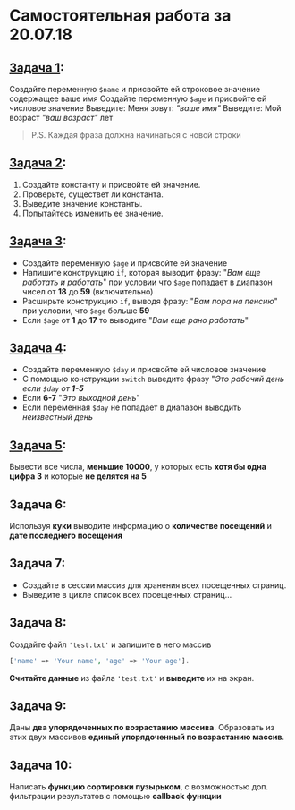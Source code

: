 Самостоятельная работа за 20.07.18
==================================
## [Задача 1](index.php):
Создайте переменную `$name` и присвойте ей строковое значение содержащее ваше имя
Создайте переменную `$age` и присвойте ей числовое значение
Выведите: Меня зовут: *"ваше имя"*
Выведите: Мой возраст *"ваш возраст"* лет
> P.S. Каждая фраза должна начинаться с новой строки


## [Задача 2](task2.php):
  1. Создайте константу и присвойте ей значение.
  2. Проверьте, существет ли константа.
  3. Выведите значение константы.
  4. Попытайтесь изменить ее значение.


## [Задача 3](task3.php):
  - Создайте переменную `$age` и присвойте ей значение
  - Напишите конструкцию `if`, которая выводит фразу:
"*Вам еще работать и работать*" при условии что `$age` попадает в диапазон чисел от **18** до **59** (включительно)
  - Расширьте конструкцию `if`, выводя фразу: "*Вам пора на пенсию*" при условии, что `$age` больше **59**
  - Если `$age` от **1** до **17** то выводите "*Вам еще рано работать*"


## [Задача 4](task4.php):
  - Создайте переменную `$day` и присвойте ей числовое значение
  - С помощью конструкции `switch` выведите фразу "*Это рабочий день если `$day` от **1-5***
  - Если **6-7** "*Это выходной день*"
  - Если переменная `$day` не попадает в диапазон выводить *неизвестный день*

## [Задача 5](task5.php): 
Вывести все числа, **меньшие 10000**, у которых есть **хотя бы одна цифра 3** и которые **не делятся на 5**

## Задача 6: 
Используя **куки** выводите информацию о **количестве посещений** и **дате последнего посещения**

## Задача 7: 
  - Создайте в сессии массив для хранения всех посещенных страниц.
  - Выведите в цикле список всех посещенных страниц...

## Задача 8: 
Создайте файл `'test.txt'` и запишите в него массив
```php
['name' => 'Your name', 'age' => 'Your age']. 
```
**Считайте данные** из файла `'test.txt'` и **выведите** их на экран.

## Задача 9:
Даны **два упорядоченных по возрастанию массива**. Образовать из этих двух массивов **единый упорядоченный по возрастанию массив**.

## Задача 10: 
Написать **функцию сортировки пузырьком**, с возможностью доп. фильтрации результатов с помощью **callback функции**